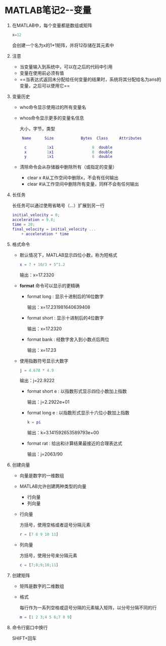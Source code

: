 # MATLAB笔记2--变量

1. 在MATLAB中，每个变量都是数组或矩阵

   ```matlab
   x=12
   ```

   会创建一个名为x的1*1矩阵，并将12存储在其元素中

2. 注意
   + 当变量输入到系统中，可以在之后的代码中引用
   + 变量在使用前必须有值
   + ==当表达式返回未分配给任何变量的结果时，系统将其分配给名为ans的变量，之后可以使用它==

3. 变量历史

   + who命令显示使用过的所有变量名

   + whos命令显示更多的变量名信息

     大小，字节，类型

     ```matlab
      Name      Size            Bytes  Class     Attributes
     
       c         1x1                 8  double              
       x         1x1                 8  double              
       y         1x1                 8  double              
     ```

   + 清除命令会从存储器中删除所有（或指定的变量）
     + clear x      #从工作空间中删除x，不会有任何输出
     + clear         #从工作空间中删除所有变量，同样不会有任何输出

4. 长任务

   长任务可以通过使用省略号（...）扩展到另一行

   ```matlab
   initial_velocity = 0;
   acceleration = 9.8;
   time = 20;
   final_velocity = initial_velocity ...
       + acceleration * time
   ```

5. 格式命令

   + 默认情况下，MATLAB显示四位小数，称为短格式

     ```matlab
     x = 7 + 10/3 + 5^1.2
     ```

     输出：x=17.2320

   + **format** 命令可以显示的更精确

     + format long : 显示十进制后的16位数字

       输出：x=17.231981640639408

     + format short : 显示十进制后的4位数字

       输出：x=17.2320

     + format bank : 经数字舍入到小数点后两位

       输出：x=17.23

   + 使用指数符号显示大数字

     ```matlab
     j = 4.678 * 4.9
     ```

     输出：j=22.9222

     + format short e : 以指数形式显示四位小数加上指数

       输出：j=2.2922e+01

     + format long e : 以指数形式显示十六位小数加上指数

       ```matlab
       k = pi
       ```

       输出：k=3.141592653589793e+00

     + format rat : 给出和计算结果最接近的合理表达式

       输出：j=2063/90

6. 创建向量

   + 向量是数字的一维数组
   + MATLAB允许创建两种类型的向量
     + 行向量
     + 列向量

   + 行向量

     方括号，使用空格或者逗号分隔元素

     ```matlab
     r = [7 8 9 10 11]
     ```

   + 列向量

     方括号，使用分号来分隔元素

     ```matlab
     c = [7;8;9;10;11]
     ```

7. 创建矩阵

   + 矩阵是数字的二维数组

   + 格式

     每行作为一系列空格或逗号分隔的元素输入矩阵，以分号分隔不同的行

     ```matlab
     m = [1 2 3;4 5 6;7 8 9]
     ```

8. 命令行窗口中换行

   SHIFT+回车





